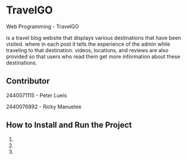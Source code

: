 # TravelGO

Web Programming - TravelGO

is a travel blog website that displays various destinations that have been visited. where in each post it tells the experience of the admin while traveling to that destination. videos, locations, and reviews are also provided so that users who read them get more information about these destinations.

## Contributor

2440071115 - Peter Lueis

2440076892 - Ricky Manuelee

## How to Install and Run the Project

1. 
2. 
3. 
